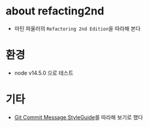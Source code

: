# about refacting2nd

* 마틴 파울러의 `Refactoring 2nd Edition`을 따라해 본다

# 환경

* node v14.5.0 으로 테스트

# 기타

* [Git Commit Message StyleGuide](https://github.com/slashsbin/styleguide-git-commit-message)를 따라해 보기로 했다